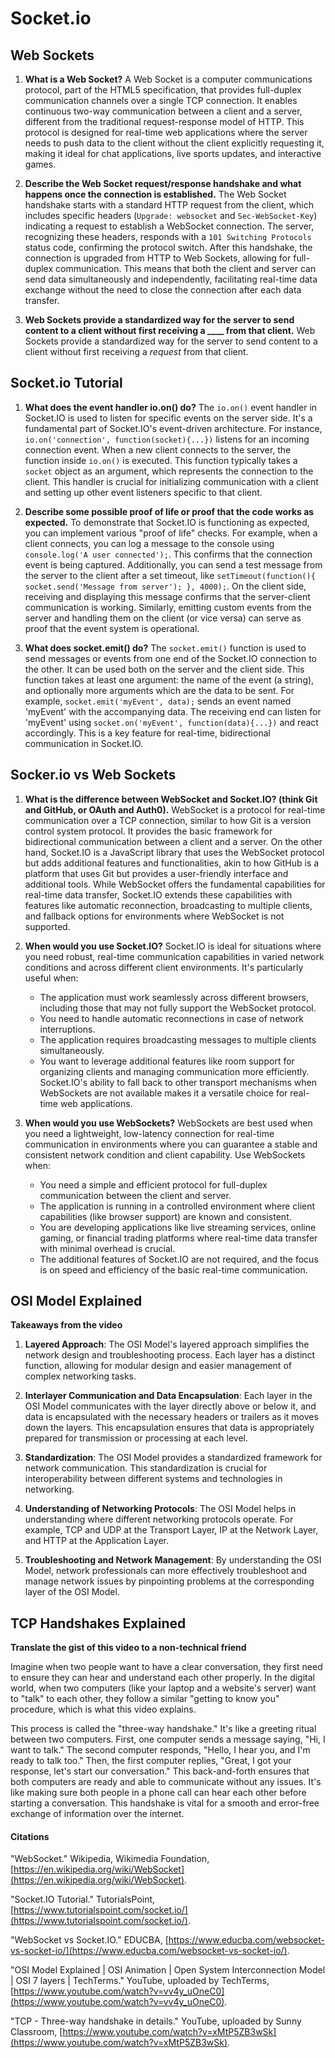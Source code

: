 # Socket.io

## Web Sockets

1. **What is a Web Socket?**
   A Web Socket is a computer communications protocol, part of the HTML5 specification, that provides full-duplex communication channels over a single TCP connection. It enables continuous two-way communication between a client and a server, different from the traditional request-response model of HTTP. This protocol is designed for real-time web applications where the server needs to push data to the client without the client explicitly requesting it, making it ideal for chat applications, live sports updates, and interactive games.

2. **Describe the Web Socket request/response handshake and what happens once the connection is established.**
   The Web Socket handshake starts with a standard HTTP request from the client, which includes specific headers (`Upgrade: websocket` and `Sec-WebSocket-Key`) indicating a request to establish a WebSocket connection. The server, recognizing these headers, responds with a `101 Switching Protocols` status code, confirming the protocol switch. After this handshake, the connection is upgraded from HTTP to Web Sockets, allowing for full-duplex communication. This means that both the client and server can send data simultaneously and independently, facilitating real-time data exchange without the need to close the connection after each data transfer.

3. **Web Sockets provide a standardized way for the server to send content to a client without first receiving a ____ from that client.**
   Web Sockets provide a standardized way for the server to send content to a client without first receiving a *request* from that client.

## Socket.io Tutorial 

1. **What does the event handler io.on() do?**
   The `io.on()` event handler in Socket.IO is used to listen for specific events on the server side. It's a fundamental part of Socket.IO's event-driven architecture. For instance, `io.on('connection', function(socket){...})` listens for an incoming connection event. When a new client connects to the server, the function inside `io.on()` is executed. This function typically takes a `socket` object as an argument, which represents the connection to the client. This handler is crucial for initializing communication with a client and setting up other event listeners specific to that client.

2. **Describe some possible proof of life or proof that the code works as expected.**
   To demonstrate that Socket.IO is functioning as expected, you can implement various "proof of life" checks. For example, when a client connects, you can log a message to the console using `console.log('A user connected');`. This confirms that the connection event is being captured. Additionally, you can send a test message from the server to the client after a set timeout, like `setTimeout(function(){ socket.send('Message from server'); }, 4000);`. On the client side, receiving and displaying this message confirms that the server-client communication is working. Similarly, emitting custom events from the server and handling them on the client (or vice versa) can serve as proof that the event system is operational.

3. **What does socket.emit() do?**
   The `socket.emit()` function is used to send messages or events from one end of the Socket.IO connection to the other. It can be used both on the server and the client side. This function takes at least one argument: the name of the event (a string), and optionally more arguments which are the data to be sent. For example, `socket.emit('myEvent', data);` sends an event named 'myEvent' with the accompanying data. The receiving end can listen for 'myEvent' using `socket.on('myEvent', function(data){...})` and react accordingly. This is a key feature for real-time, bidirectional communication in Socket.IO.

## Socker.io vs Web Sockets

1. **What is the difference between WebSocket and Socket.IO? (think Git and GitHub, or OAuth and Auth0).**
   WebSocket is a protocol for real-time communication over a TCP connection, similar to how Git is a version control system protocol. It provides the basic framework for bidirectional communication between a client and a server. On the other hand, Socket.IO is a JavaScript library that uses the WebSocket protocol but adds additional features and functionalities, akin to how GitHub is a platform that uses Git but provides a user-friendly interface and additional tools. While WebSocket offers the fundamental capabilities for real-time data transfer, Socket.IO extends these capabilities with features like automatic reconnection, broadcasting to multiple clients, and fallback options for environments where WebSocket is not supported.

2. **When would you use Socket.IO?**
   Socket.IO is ideal for situations where you need robust, real-time communication capabilities in varied network conditions and across different client environments. It's particularly useful when:
   - The application must work seamlessly across different browsers, including those that may not fully support the WebSocket protocol.
   - You need to handle automatic reconnections in case of network interruptions.
   - The application requires broadcasting messages to multiple clients simultaneously.
   - You want to leverage additional features like room support for organizing clients and managing communication more efficiently.
   Socket.IO's ability to fall back to other transport mechanisms when WebSockets are not available makes it a versatile choice for real-time web applications.

3. **When would you use WebSockets?**
   WebSockets are best used when you need a lightweight, low-latency connection for real-time communication in environments where you can guarantee a stable and consistent network condition and client capability. Use WebSockets when:
   - You need a simple and efficient protocol for full-duplex communication between the client and server.
   - The application is running in a controlled environment where client capabilities (like browser support) are known and consistent.
   - You are developing applications like live streaming services, online gaming, or financial trading platforms where real-time data transfer with minimal overhead is crucial.
   - The additional features of Socket.IO are not required, and the focus is on speed and efficiency of the basic real-time communication.

## OSI Model Explained

**Takeaways from the video**

1. **Layered Approach**: The OSI Model's layered approach simplifies the network design and troubleshooting process. Each layer has a distinct function, allowing for modular design and easier management of complex networking tasks.

2. **Interlayer Communication and Data Encapsulation**: Each layer in the OSI Model communicates with the layer directly above or below it, and data is encapsulated with the necessary headers or trailers as it moves down the layers. This encapsulation ensures that data is appropriately prepared for transmission or processing at each level.

3. **Standardization**: The OSI Model provides a standardized framework for network communication. This standardization is crucial for interoperability between different systems and technologies in networking.

4. **Understanding of Networking Protocols**: The OSI Model helps in understanding where different networking protocols operate. For example, TCP and UDP at the Transport Layer, IP at the Network Layer, and HTTP at the Application Layer.

5. **Troubleshooting and Network Management**: By understanding the OSI Model, network professionals can more effectively troubleshoot and manage network issues by pinpointing problems at the corresponding layer of the OSI Model.

## TCP Handshakes Explained

**Translate the gist of this video to a non-technical friend**

Imagine when two people want to have a clear conversation, they first need to ensure they can hear and understand each other properly. In the digital world, when two computers (like your laptop and a website's server) want to "talk" to each other, they follow a similar "getting to know you" procedure, which is what this video explains.

This process is called the "three-way handshake." It's like a greeting ritual between two computers. First, one computer sends a message saying, "Hi, I want to talk." The second computer responds, "Hello, I hear you, and I'm ready to talk too." Then, the first computer replies, "Great, I got your response, let's start our conversation." This back-and-forth ensures that both computers are ready and able to communicate without any issues. It's like making sure both people in a phone call can hear each other before starting a conversation. This handshake is vital for a smooth and error-free exchange of information over the internet.

#### Citations

"WebSocket." Wikipedia, Wikimedia Foundation, [https://en.wikipedia.org/wiki/WebSocket](https://en.wikipedia.org/wiki/WebSocket).

"Socket.IO Tutorial." TutorialsPoint, [https://www.tutorialspoint.com/socket.io/](https://www.tutorialspoint.com/socket.io/).

"WebSocket vs Socket.IO." EDUCBA, [https://www.educba.com/websocket-vs-socket-io/](https://www.educba.com/websocket-vs-socket-io/).

"OSI Model Explained | OSI Animation | Open System Interconnection Model | OSI 7 layers | TechTerms." YouTube, uploaded by TechTerms, [https://www.youtube.com/watch?v=vv4y_uOneC0](https://www.youtube.com/watch?v=vv4y_uOneC0).

"TCP - Three-way handshake in details." YouTube, uploaded by Sunny Classroom, [https://www.youtube.com/watch?v=xMtP5ZB3wSk](https://www.youtube.com/watch?v=xMtP5ZB3wSk).

